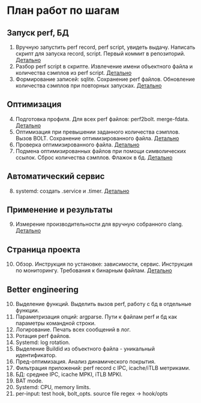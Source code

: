 # План работ по шагам
## Запуск perf, БД
1. Вручную запустить perf record, perf script, увидеть выдачу. Написать скрипт для запуска record,
    script. Первый коммит в репозиторий.
   [Детально](step1.md)
2. Разбор perf script в скрипте. Извлечение
    имени объектного файла и количества сэмплов из perf script.
   [Детально](step2.md)
3. Формирование записей: sqlite. Сохранение perf файлов. Обновление количества
    сэмплов при повторных запусках.
   [Детально](step3.md)
## Оптимизация
4. Подготовка профиля. Для всех perf файлов: perf2bolt. merge-fdata.
   [Детально](step5.md)
5. Оптимизация при превышении заданного количества сэмплов. Вызов BOLT.
    Сохранение оптимизированного файла.
   [Детально](step6.md)
6. Проверка оптимизированного файла. [Детально](check.md)
7. Подмена оптимизированных файлов при помощи символических ссылок.
    Сброс количества сэмплов. Флажок в бд.
   [Детально](step7.md)
## Автоматический сервис
8. systemd: создать .service и .timer.
   [Детально](step8.md)
## Применение и результаты
9. Измерение производительности для вручную собранного clang.
   [Детально](step9.md)
## Страница проекта
10. Обзор. Инструкция по установке: зависимости, сервис. Инструкция по
    мониторингу. Требования к бинарным файлам.
   [Детально](step10.md)

## Better engineering
10. Выделение функций. Выделить вызов perf, работу с бд в отдельные функции.
11. Параметризация опций: argparse. Пути к файлам perf и бд как параметры
    командной строки.
13. Логирование. Печать всех сообщений в лог.
13. Ротация perf файлов.
14. Systemd: log rotation.
15. Выделение Buildid из объектного файла - уникальный идентификатор.
18. Пред-oптимизация. Анализ динамического покрытия.
19. Фильтрация приложений: perf record с IPC, icache/iTLB метриками.
20. БД: среднее IPC, icache MPKI, iTLB MPKI.
21. BAT mode.
22. Systemd: CPU, memory limits.
23. per-input: test hook, bolt_opts. source file regex -> hook/opts
